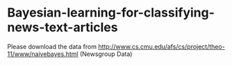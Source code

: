 # Bayesian-learning-for-classifying-news-text-articles

Please	download	the	data	from	http://www.cs.cmu.edu/afs/cs/project/theo-11/www/naivebayes.html	(Newsgroup	Data)
